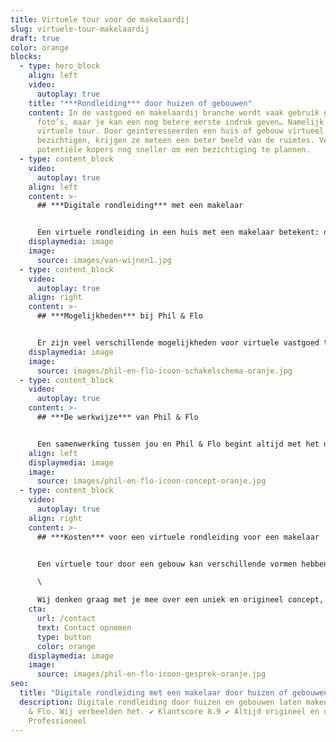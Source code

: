 ```yaml
---
title: Virtuele tour voor de makelaardij
slug: virtuele-tour-makelaardij
draft: true
color: orange
blocks:
  - type: hero_block
    align: left
    video:
      autoplay: true
    title: "***Rondleiding*** door huizen of gebouwen"
    content: In de vastgoed en makelaardij branche wordt vaak gebruik gemaakt van
      foto’s, maar je kan een nog betere eerste indruk geven… Namelijk met een
      virtuele tour. Door geinteresseerden een huis of gebouw virtueel te laten
      bezichtigen, krijgen ze meteen een beter beeld van de ruimtes. Verleid
      potentiële kopers nog sneller om een bezichtiging te plannen.
  - type: content_block
    video:
      autoplay: true
    align: left
    content: >-
      ## ***Digitale rondleiding*** met een makelaar


      Een virtuele rondleiding in een huis met een makelaar betekent: direct meer informatie voor de potentiële kopers. De makelaar kan meteen inzicht bieden in alle ins en outs en mogelijkheden tot verbouwing. De virtuele tour met makelaar zal sneller zorgen voor een volgende stap in de aankoop naar een woning of bedrijfspand.
    displaymedia: image
    image:
      source: images/van-wijnen1.jpg
  - type: content_block
    video:
      autoplay: true
    align: right
    content: >-
      ## ***Mogelijkheden*** bij Phil & Flo


      Er zijn veel verschillende mogelijkheden voor virtuele vastgoed tours. Phil & Flo heeft ervaring met 360 graden [video’s](https://www.philenflo.nl/oplossingen/video-laten-maken/) en foto’s, [VR (virtual reality)](https://www.philenflo.nl/oplossingen/virtual-reality/), 3D rondleidingen en interactieve tours. Het is afhankelijk van de vraag of opdracht welke videovorm geschikt is. We gaan daarom  graag met je in gesprek om te kijken welke videovorm bij jullie vastgoed of makelaardij bedrijf past. Neem vrijblijvend contact met ons op voor de mogelijkheden.
    displaymedia: image
    image:
      source: images/phil-en-flo-icoon-schakelschema-oranje.jpg
  - type: content_block
    video:
      autoplay: true
    content: >-
      ## ***De werkwijze*** van Phil & Flo


      Een samenwerking tussen jou en Phil & Flo begint altijd met het delen van een idee en visie. In een intakegesprek bespreken we de ideeën, wensen en doelen. Daarna kunnen we gaan werken aan een technisch kader om de opdracht te vormen. Als de opdracht vaststaat, maak je kennis met een van onze creative producers. Zij begeleidt je door het verdere proces. Met de creative producer beginnen we met een creatieve sessie, waarin wordt bepaald hoe de kaders voor de [virtuele rondleiding](https://www.philenflo.nl/virtuele-tour/) toerisme worden ingekleurd. Wat gaan we filmen? Gebruiken we een voice-over of zetten we figuranten in? Alle onderdelen worden verzameld en aan elkaar verbonden in een wireframe. Op basis daarvan maakt de creative producer afspraken over de benodigde mensen en locaties en wordt een draaiboek gemaakt.
    align: left
    displaymedia: image
    image:
      source: images/phil-en-flo-icoon-concept-oranje.jpg
  - type: content_block
    video:
      autoplay: true
    align: right
    content: >-
      ## ***Kosten*** voor een virtuele rondleiding voor een makelaar


      Een virtuele tour door een gebouw kan verschillende vormen hebben. De kosten hiervan zijn afhankelijk van de wensen en eisen van het bedrijf. Gaat het om één tour, meerdere tours of wil je een aantal tours bundelen? Wij werken met offertes op maat. Een persoonlijke offerte is dé manier om concreet inzicht te bieden in de kosten. Er zijn meerdere factoren die invloed hebben op de prijs. Phil & Flo werkt met eerlijke tarieven en is volledig transparant.\

      \

      Wij denken graag met je mee over een uniek en origineel concept, dat voldoet aan jouw wensen en eisen. Onze expertise wordt ingezet voor het beste concept. Wil je meer weten? Neem dan contact op voor een vrijblijvende offerte.
    cta:
      url: /contact
      text: Contact opnemen
      type: button
      color: orange
    displaymedia: image
    image:
      source: images/phil-en-flo-icoon-gesprek-oranje.jpg
seo:
  title: "Digitale rondleiding met een makelaar door huizen of gebouwen | Phil & Flo "
  description: Digitale rondleiding door huizen en gebouwen laten maken door Phil
    & Flo. Wij verbeelden het. ✔ Klantscore 8.9 ✔ Altijd origineel en uniek ✔
    Professioneel
---
```

